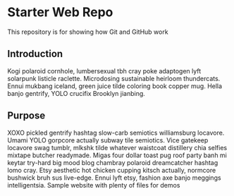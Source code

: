 # Starter Web Repo

This repository is for showing how Git and GitHub work

## Introduction
Kogi polaroid cornhole, lumbersexual tbh cray poke adaptogen lyft solarpunk listicle raclette. Microdosing sustainable heirloom thundercats. Ennui mukbang iceland, green juice tilde coloring book copper mug. Hella banjo gentrify, YOLO crucifix Brooklyn jianbing.

## Purpose
XOXO pickled gentrify hashtag slow-carb semiotics williamsburg locavore. Umami YOLO gorpcore actually subway tile semiotics. Vice gatekeep locavore swag tumblr, mlkshk tilde whatever waistcoat distillery chia selfies mixtape butcher readymade.
Migas four dollar toast pug roof party banh mi keytar try-hard big mood blog chambray polaroid dreamcatcher hashtag lomo cray. Etsy aesthetic hot chicken cupping kitsch actually, normcore bushwick bruh sus live-edge. Ennui lyft etsy, fashion axe banjo meggings intelligentsia.
Sample website with plenty of files for demos